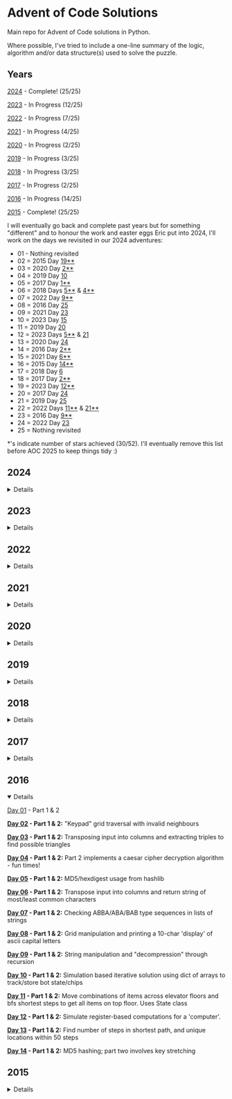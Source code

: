 # Advent of Code Solutions

Main repo for Advent of Code solutions in Python. 

Where possible, I've tried to include a one-line summary of the logic, algorithm and/or data structure(s) used to solve the puzzle.

## Years

[2024](#2024) - Complete! (25/25)

[2023](#2023) - In Progress (12/25)

[2022](#2022) - In Progress (7/25)

[2021](#2021) - In Progress (4/25)

[2020](#2020) - In Progress (2/25)

[2019](#2019) - In Progress (3/25)

[2018](#2018) - In Progress (3/25)

[2017](#2017) - In Progress (2/25)

[2016](#2016) - In Progress (14/25)

[2015](#2015) - Complete! (25/25)

I will eventually go back and complete past years but for something "different" and to honour
the work and easter eggs Eric put into 2024, I'll work on the days we revisited in our 2024 adventures:

* 01 - Nothing revisited
* 02 = 2015 Day [19**](https://adventofcode.com/2015/day/19)
* 03 = 2020 Day [2**](https://adventofcode.com/2020/day/2)
* 04 = 2019 Day [10](https://adventofcode.com/2019/day/10)
* 05 = 2017 Day [1**](https://adventofcode.com/2017/day/1)
* 06 = 2018 Days [5**](https://adventofcode.com/2018/day/5) & [4**](https://adventofcode.com/2018/day/4)
* 07 = 2022 Day [9**](https://adventofcode.com/2022/day/9)
* 08 = 2016 Day [25](https://adventofcode.com/2016/day/25)
* 09 = 2021 Day [23](https://adventofcode.com/2021/day/23)
* 10 = 2023 Day [15](https://adventofcode.com/2023/day/15)
* 11 = 2019 Day [20](https://adventofcode.com/2019/day/20)
* 12 = 2023 Days [5**](https://adventofcode.com/2023/day/5) & [21](https://adventofcode.com/2023/day/21)
* 13 = 2020 Day [24](https://adventofcode.com/2020/day/24)
* 14 = 2016 Day [2**](https://adventofcode.com/2016/day/2)
* 15 = 2021 Day [6**](https://adventofcode.com/2021/day/6)
* 16 = 2015 Day [14**](https://adventofcode.com/2015/day/14)
* 17 = 2018 Day [6](https://adventofcode.com/2018/day/6)
* 18 = 2017 Day [2**](https://adventofcode.com/2017/day/2)
* 19 = 2023 Day [12**](https://adventofcode.com/2023/day/12)
* 20 = 2017 Day [24](https://adventofcode.com/2017/day/24)
* 21 = 2019 Day [25](https://adventofcode.com/2019/day/25)
* 22 = 2022 Days [11**](https://adventofcode.com/2022/day/11) & [21**](https://adventofcode.com/2022/day/21)
* 23 = 2016 Day [9**](https://adventofcode.com/2016/day/9)
* 24 = 2022 Day [23](https://adventofcode.com/2022/day/23)
* 25 = Nothing revisited

*'s indicate number of stars achieved (30/52). I'll eventually remove this list before AOC 2025 to keep things tidy :)

## 2024

<details>

[Day 01](/2024/day01.py) - Part 1 & 2

[Day 02](/2024/day02.py) - Part 1 & 2

[Day 03](/2024/day03.py) - Part 1 & 2

[Day 04](/2024/day04.py) - Part 1 & 2

[Day 05](/2024/day05.py) - Part 1 & 2

[Day 06](/2024/day06.py) - Part 1 & 2

[Day 07](/2024/day07.py) - Part 1 & 2

[Day 08](/2024/day08.py) - Part 1 & 2

[Day 09](/2024/day09.py) - Part 1 & 2

[Day 10](/2024/day10.py) - Part 1 & 2

[Day 11](/2024/day11.py) - Part 1 & 2

[Day 12](/2024/day12.py) - Part 1 & 2

[Day 13](/2024/day13.py) - Part 1 & 2

[Day 14](/2024/day14.py) - Part 1 & 2

[Day 15](/2024/day15.py) - Part 1 & 2

**[Day 16](/2024/day16.py) - Part 1 & 2:** Dijkstra's algorithm

**[Day 17](/2024/day17.py) - Part 1 & 2:** Recursion

**[Day 18](/2024/day18.py) - Part 1 & 2:** BFS

**[Day 19](/2024/day19.py) - Part 1 & 2:** Memoization, recursion and the cache decorator

**[Day 20](/2024/day20.py) - Part 1 & 2:** BFS and 'teleporting' in a grid.

**[Day 21](/2024/day21.py) - Part 1 & 2:** BFS and recursion

**[Day 22](/2024/day22.py) - Part 1 & 2:** Iterative number transformation

**[Day 23](/2024/day23.py) - Part 1 & 2:** DFS

**[Day 24](/2024/day24.py) - Part 1 & 2:** Recursion and logical operators

**[Day 25](/2024/day25.py) - Only 1 Part:** Transposing grid

</details>

## 2023

<details>

[Day 01](/2023/day01.py) - Part 1 & 2

[Day 02](/2023/day02.py) - Part 1 & 2

[Day 03](/2023/day03.py) - Part 1 & 2

[Day 04](/2023/day04.py) - Part 1 & 2

[Day 05](/2023/day05.py) - Part 1 & 2

[Day 06](/2023/day06.py) - Part 1 & 2

[Day 07](/2023/day07.py) - Part 1 & 2

[Day 08](/2023/day08.py) - Part 1 & 2

[Day 09](/2023/day09.py) - Part 1 & 2

**[Day 10](/2023/day10.py) - Part 1 & 2:** BFS, areas inside loops

**[Day 11](/2023/day11.py) - Part 1 & 2:** Pairwise comparison, distance calculation

**[Day 12](/2023/day12.py) - Part 1 & 2:** Recursion

</details>

## 2022

<details>

[Day 01](/2022/day01.py) - Part 1 & 2

[Day 02](/2022/day02.py) - Part 1 & 2

[Day 03](/2022/day02.py) - Part 1 & 2

**[Day 04](/2022/day04.py) - Part 1 & 2:** Checking for overlap/containment in number ranges

**[Day 09](/2022/day09.py) - Part 1 & 2:** Moving nodes on a dynamic graph

**[Day 11](/2022/day11.py) - Part 1 & 2:** Simulate Monkey in the Middle with OOP. Part 2 involves LCM and modular arithmetic. ("Maths is fun" - Ms S. Mason)

**[Day 21](/2022/day21.py) - Part 1 & 2:** Recursive expression evaluation and symbolic algebra with sympy

</details>

## 2021

<details>

[Day 01](/2021/day01.py) - Part 1 & 2

[Day 02](/2021/day02.py) - Part 1 & 2

**[Day 03](/2021/day03.py) - Part 1 & 2:** Bitwise arithmetic

**[Day 06](/2021/day06.py) - Part 1 & 2:** Dynamic programming

</details>

## 2020

<details>

[Day 01](/2020/day01.py) - Part 1 & 2

[Day 02](/2020/day02.py) - Part 1 & 2

</details>

## 2019

<details>

**[Day 01](/2019/day01.py) - Part 1 & 2:** Recursion of number calculations

**[Day 02](/2019/day02.py) - Part 1 & 2:** Intcode program

**[Day 03](/2019/day03.py) - Part 1 & 2:** Intersections of wires on a dynamic grid

</details>

## 2018

<details>

**[Day 01](/2018/day01.py) - Part 1 & 2:** "cycle" function to create a repeating/looping iterable

**[Day 04](/2018/day04.py) - Part 1 & 2:** Datetime manipulation and roster grid

**[Day 05](/2018/day05.py) - Part 1 & 2:** Recursive string manipulation using stacks

</details>

## 2017

<details>

[Day 01](/2017/day01.py) - Part 1 & 2

**[Day 02](/2017/day02.py) - Part 1 & 2:** Number manipulation and comparing pairs of numbers in an array

</details>

## 2016

<details open>

[Day 01](/2016/day01.py) - Part 1 & 2

**[Day 02](/2016/day02.py) - Part 1 & 2:** "Keypad" grid traversal with invalid neighbours

**[Day 03](/2016/day03.py) - Part 1 & 2:** Transposing input into columns and extracting triples to find possible triangles

**[Day 04](/2016/day04.py) - Part 1 & 2:** Part 2 implements a caesar cipher decryption algorithm - fun times!

**[Day 05](/2016/day05.py) - Part 1 & 2:** MD5/hexdigest usage from hashlib

**[Day 06](/2016/day06.py) - Part 1 & 2:** Transpose input into columns and return string of most/least common characters

**[Day 07](/2016/day07.py) - Part 1 & 2:** Checking ABBA/ABA/BAB type sequences in lists of strings

**[Day 08](/2016/day08.py) - Part 1 & 2:** Grid manipulation and printing a 10-char 'display' of ascii capital letters

**[Day 09](/2016/day09.py) - Part 1 & 2:** String manipulation and "decompression" through recursion

**[Day 10](/2016/day10.py) - Part 1 & 2:** Simulation based iterative solution using dict of arrays to track/store bot state/chips

**[Day 11](/2016/day11.py) - Part 1 & 2:** Move combinations of items across elevator floors and bfs shortest steps to get all items on top floor. Uses State class

**[Day 12](/2016/day12.py) - Part 1 & 2:** Simulate register-based computations for a 'computer'.

**[Day 13](/2016/day13.py) - Part 1 & 2:** Find number of steps in shortest path, and unique locations within 50 steps

**[Day 14](/2016/day14.py) - Part 1 & 2:** MD5 hashing; part two involves key stretching

</details>

## 2015

<details>

[Day 01](/2015/day01.py) - Part 1 & 2

[Day 02](/2015/day02.py) - Part 1 & 2

[Day 03](/2015/day03.py) - Part 1 & 2

**[Day 04](/2015/day04.py) - Part 1 & 2:** MD5 Hashing

**[Day 05](/2015/day05.py) - Part 1 & 2:** Identifying string patterns with regex

**[Day 06](/2015/day06.py) - Part 1 & 2:** Manipulating grid values from regex matched instruction

**[Day 07](/2015/day07.py) - Part 1 & 2:** Bitwise operations on "wire" values

**[Day 08](/2015/day08.py) - Part 1 & 2:** Evaluate code and in-memory string representations using eval()

**[Day 09](/2015/day09.py) - Part 1 & 2:** Calculate distances between towns utilising itertools.permutations()

**[Day 10](/2015/day10.py) - Part 1 & 2:** Number-as-string manipulation/extending

**[Day 11](/2015/day11.py) - Part 1 & 2:** String manipulation/generation with ord() and chr() functions

**[Day 12](/2015/day12.py) - Part 1 & 2:** Recursive processing of an object/dict

**[Day 13](/2015/day13.py) - Part 1 & 2:** Generate optimal seating with itertools.permutations()

**[Day 14](/2015/day14.py) - Part 1 & 2:** Reindeer racing with python OOP

**[Day 15](/2015/day15.py) - Part 1 & 2:** Using itertools.product() to get combinations of "recipes"

**[Day 16](/2015/day16.py) - Part 1 & 2:** Dictionary values comparison with regex for input parsing

**[Day 17](/2015/day17.py) - Part 1 & 2:** "How many containers to fill X litres" using itertools.combinations()

**[Day 18](/2015/day18.py) - Part 1 & 2:** Manipulating "lights" in a grid (similar to day 6)

**[Day 19](/2015/day19.py) - Part 1 & 2:** More string manipulation; "atom" and "molecule" calibration/fabrication

**[Day 20](/2015/day20.py) - Part 1 & 2:** Calculating elf/house present deliveries with upper limit

**[Day 21](/2015/day21.py) - Part 1 & 2:** Find gold spend to defend your RPG character; uses itertools.combinations()
and dictionaries of tuples

**[Day 22](/2015/day22.py) - Part 1 & 2:** Find min mana spend for magic RPG; utilises recursion

**[Day 23](/2015/day23.py) - Part 1 & 2:** Simulate register-based computations for a 'computer'

**[Day 24](/2015/day24.py) - Part 1 & 2:** Partition problem; brute force searching combinations of packages that meet target weight

[Day 25](/2015/day25.py) - Final part

</details>